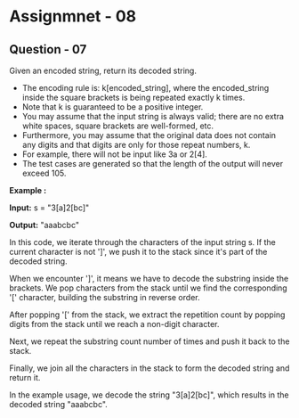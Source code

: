 # **Assignmnet - 08**

## **Question - 07**

Given an encoded string, return its decoded string.
- The encoding rule is: k[encoded_string], where the encoded_string inside the square brackets is being repeated exactly k times. 
- Note that k is guaranteed to be a positive integer.
- You may assume that the input string is always valid; there are no extra white spaces, square brackets are well-formed, etc. 
- Furthermore, you may assume that the original data does not contain any digits and that digits are only for those repeat numbers, k. 
- For example, there will not be input like 3a or 2[4].
- The test cases are generated so that the length of the output will never exceed 105.

**Example :**

**Input:** s = "3[a]2[bc]"

**Output:** "aaabcbc"


In this code, we iterate through the characters of the input string s. If the current character is not ']', we push it to the stack since it's part of the decoded string.

When we encounter ']', it means we have to decode the substring inside the brackets. We pop characters from the stack until we find the corresponding '[' character, building the substring in reverse order.

After popping '[' from the stack, we extract the repetition count by popping digits from the stack until we reach a non-digit character.

Next, we repeat the substring count number of times and push it back to the stack.

Finally, we join all the characters in the stack to form the decoded string and return it.

In the example usage, we decode the string "3[a]2[bc]", which results in the decoded string "aaabcbc".